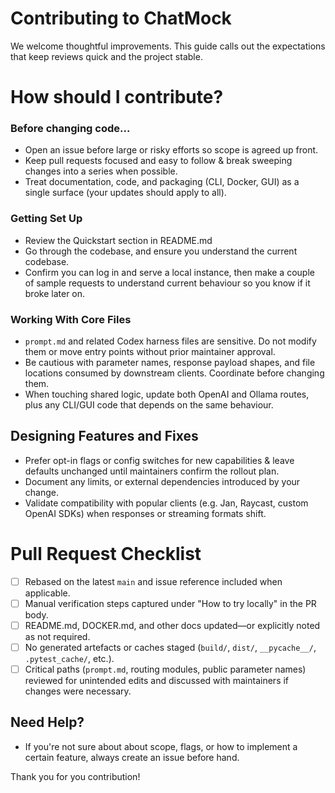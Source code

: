 # Contributing to ChatMock

We welcome thoughtful improvements. This guide calls out the expectations that keep reviews quick and the project stable.

# How should I contribute?

### Before changing code...
- Open an issue before large or risky efforts so scope is agreed up front.
- Keep pull requests focused and easy to follow & break sweeping changes into a series when possible.
- Treat documentation, code, and packaging (CLI, Docker, GUI) as a single surface (your updates should apply to all).

### Getting Set Up
- Review the Quickstart section in README.md
- Go through the codebase, and ensure you understand the current codebase. 
- Confirm you can log in and serve a local instance, then make a couple of sample requests to understand current behaviour so you know if it broke later on.

### Working With Core Files
- `prompt.md` and related Codex harness files are sensitive. Do not modify them or move entry points without prior maintainer approval.
- Be cautious with parameter names, response payload shapes, and file locations consumed by downstream clients. Coordinate before changing them.
- When touching shared logic, update both OpenAI and Ollama routes, plus any CLI/GUI code that depends on the same behaviour.

## Designing Features and Fixes
- Prefer opt-in flags or config switches for new capabilities & leave defaults unchanged until maintainers confirm the rollout plan.
- Document any limits, or external dependencies introduced by your change.
- Validate compatibility with popular clients (e.g. Jan, Raycast, custom OpenAI SDKs) when responses or streaming formats shift.

# Pull Request Checklist
- [ ] Rebased on the latest `main` and issue reference included when applicable.
- [ ] Manual verification steps captured under "How to try locally" in the PR body.
- [ ] README.md, DOCKER.md, and other docs updated—or explicitly noted as not required.
- [ ] No generated artefacts or caches staged (`build/`, `dist/`, `__pycache__/`, `.pytest_cache/`, etc.).
- [ ] Critical paths (`prompt.md`, routing modules, public parameter names) reviewed for unintended edits and discussed with maintainers if changes were necessary.

## Need Help?
- If you're not sure about about scope, flags, or how to implement a certain feature, always create an issue before hand.

Thank you for you contribution!
